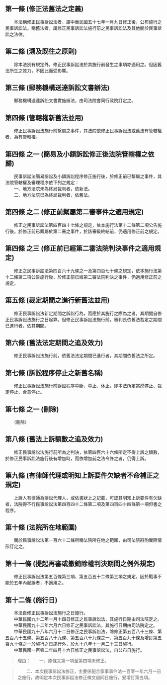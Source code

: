 第一條 (修正法舊法之定義)
-------------------------
　　本法稱修正民事訴訟法者，謂中華民國五十七年一月九日修正後，公布施行之民事訴訟法。稱舊法者，謂修正民事訴訟法施行前之民事訴訟法及其他關於民事訴訟之法律。  


第二條 (溯及既往之原則)
-----------------------
　　除本法別有規定外，修正民事訴訟法於其施行前發生之事項亦適用之。但因舊法所生之效力，不因此而受影響。  


第三條 (郵務機構送達訴訟文書辦法)
---------------------------------
　　郵務機構送達訴訟文書實施辦法，由司法院會同行政院訂定之。  


第四條 (管轄權新舊法並用)
-------------------------
　　修正民事訴訟法施行前繫屬之事件，其法院依修正民事訴訟法或舊法有管轄權者，為有管轄權。  


第四條 之一 (簡易及小額訴訟修正後法院管轄權之依歸)
--------------------------------------------------
　　民事訴訟法簡易訴訟及小額訴訟程序修正施行後，於修正前已繫屬之事件，其法院管轄權及審理程序依下列之規定：  
　　一、地方法院未為終局裁判者，依新法。  
　　二、地方法院已為終局裁判者，依舊法。  


第四條 之二 (修正前繫屬第二審事件之適用規定)
--------------------------------------------
　　修正之民事訴訟法第四百四十七條之規定，依本施行法第十二條第二項公告施行後，於修正前已繫屬於第二審之事件，於該審級終結前，仍適用修正前之規定。  


第四條 之三 (修正前已經第二審法院判決事件之適用規定)
----------------------------------------------------
　　修正之民事訴訟法第四百六十九條之一及第四百七十條之規定，依本施行法第十二條第二項公告施行後，於修正前已經第二審法院判決之事件，仍適用修正前之規定。  


第五條 (裁定期間之進行新舊法並用)
---------------------------------
　　修正民事訴訟法新定期間之訴訟行為，而應於其施行之際為之者，其期間自修正民事訴訟法施行之日起算。但修正民事訴訟法施行前，審判長依舊法裁定之期間已進行者，依其期間。  


第六條 (舊法法定期間之追及效力)
-------------------------------
　　修正民事訴訟法施行前，依舊法法定期間已進行者，其期間依舊法之所定。  


第七條 (訴訟程序停止之新舊名稱)
-------------------------------
　　修正民事訴訟法施行前訴訟程序中斷、中止、休止，即本法所定當然停止、裁定停止、合意停止。  


第七條 之一 (刪除)
------------------
　　（刪除）  


第八條 (舊法上訴額數之追及效力)
-------------------------------
　　修正民事訴訟法施行前所為之判決，依第四百六十六條所定不得上訴之額數，於修正民事訴訟法施行後有增加時，而依增加前之法令許之者，仍得上訴。  


第九條 (有律師代理或明知上訴要件欠缺者不命補正之規定)
-----------------------------------------------------
　　上訴人有律師為訴訟代理人，或依書狀上之記載，可認其明知上訴要件有欠缺者，法院得不行民事訴訟法第四百四十二條第二項及第四百四十四條第一項但書之程序。  


第十條 (法院所在地範圍)
-----------------------
　　關於民事訴訟法第一百六十二條所稱法院所在地之範圍，由司法院斟酌實際情形訂定之。  


第十一條 (提起再審或撤銷除權判決期間之例外規定)
-----------------------------------------------
　　修正民事訴訟法第五百條第三項、第五百五十二條第三項之規定，因於戰事不能於五年內起訴者，不適用之。  


第十二條 (施行日)
-----------------
　　本法自修正民事訴訟法施行之日施行。  
　　中華民國九十二年一月十四日修正之民事訴訟法，其施行日期由司法院定之。  
　　中華民國九十二年六月六日修正之民事訴訟法，其施行日期由司法院定之。  
　　中華民國九十八年六月十二日修正之民事訴訟法，除修正第五百八十三條、第五百八十五條、第五百八十九條、第五百八十九條之一、第五百九十條及增訂第五百九十條之一於施行之日施行外，於九十八年十一月二十三日施行。  
　　中華民國一百零二年四月十六日修正之民事訴訟法，自公布日施行。  
> 理由：　　一、原條文第一項至第四項未修正。

> 　　二、本次民事訴訟法修正，主要係配合家事事件法一百零一年六月一日之施行，故明定本次民事訴訟法修正條文自同日施行，爰增訂第五項。
